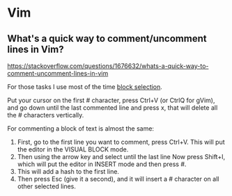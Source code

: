 # Vim

## What's a quick way to comment/uncomment lines in Vim?
https://stackoverflow.com/questions/1676632/whats-a-quick-way-to-comment-uncomment-lines-in-vim

For those tasks I use most of the time [block selection](http://vimdoc.sourceforge.net/htmldoc/visual.html).

Put your cursor on the first # character, press Ctrl+V (or CtrlQ for gVim), and go down until the last commented line and press x, that will delete all the # characters vertically.

For commenting a block of text is almost the same:

1. First, go to the first line you want to comment, press Ctrl+V. This will put the editor in the VISUAL BLOCK mode.
2. Then using the arrow key and select until the last line
Now press Shift+I, which will put the editor in INSERT mode and then press #. 
3. This will add a hash to the first line.
4. Then press Esc (give it a second), and it will insert a # character on all other selected lines.

